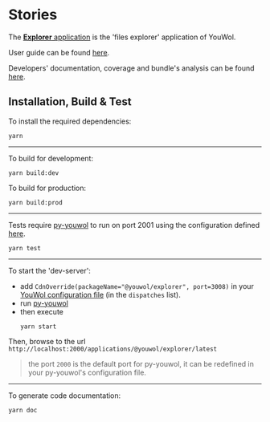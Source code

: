 # Stories

The [**Explorer** application](https://platform.youwol.com/applications/@youwol/explorer/latest) is the 'files explorer'
application of YouWol.

User guide can be found [here](https://l.youwol.com/doc/@youwol/explorer).

Developers' documentation, coverage and bundle's analysis can be found
[here](https://platform.youwol.com/applications/@youwol/cdn-explorer/latest?package=@youwol/explorer).

## Installation, Build & Test

To install the required dependencies:

```shell
yarn
```
---
To build for development:

```shell
yarn build:dev
```

To build for production:

```shell
yarn build:prod
```
---
Tests require [py-youwol](https://l.youwol.com/doc/py-youwol)
to run on port 2001 using the configuration defined [here](https://github.com/youwol/integration-tests-conf).

```shell
yarn test
```
---
To start the 'dev-server':
- add `CdnOverride(packageName="@youwol/explorer", port=3008)` in your
  [YouWol configuration file](https://l.youwol.com/doc/py-youwol/configuration)
  (in the `dispatches` list).
- run [py-youwol](https://l.youwol.com/doc/py-youwol)
- then execute
  ```shell
  yarn start
  ```

Then, browse to the url `http://localhost:2000/applications/@youwol/explorer/latest`
> the port `2000` is the default port for py-youwol, it can be redefined in your py-youwol's configuration file.
---

To generate code documentation:

```shell
yarn doc
```
